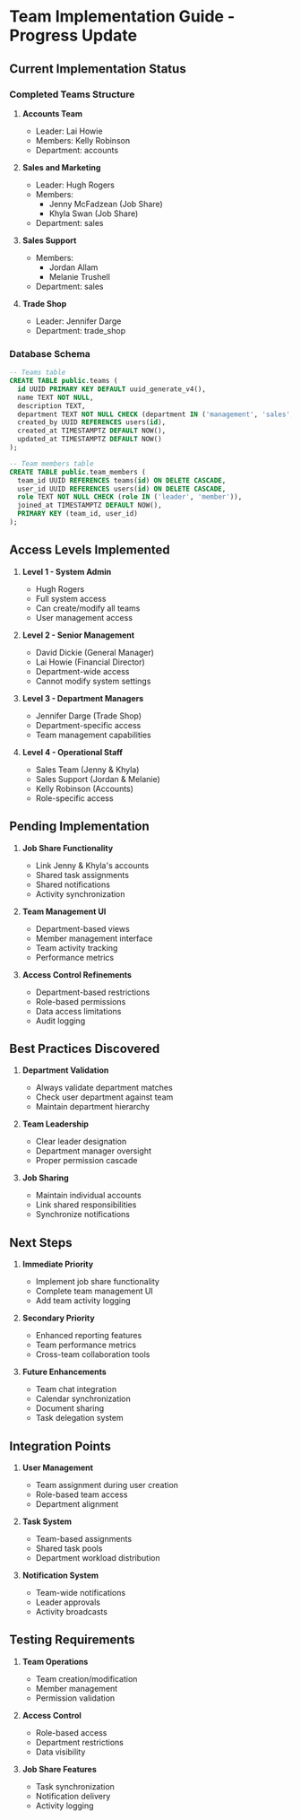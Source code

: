 # Team Implementation Guide - Progress Update

## Current Implementation Status

### Completed Teams Structure
1. **Accounts Team**
   - Leader: Lai Howie
   - Members: Kelly Robinson
   - Department: accounts

2. **Sales and Marketing**
   - Leader: Hugh Rogers
   - Members: 
     - Jenny McFadzean (Job Share)
     - Khyla Swan (Job Share)
   - Department: sales

3. **Sales Support**
   - Members:
     - Jordan Allam
     - Melanie Trushell
   - Department: sales

4. **Trade Shop**
   - Leader: Jennifer Darge
   - Department: trade_shop

### Database Schema
```sql
-- Teams table
CREATE TABLE public.teams (
  id UUID PRIMARY KEY DEFAULT uuid_generate_v4(),
  name TEXT NOT NULL,
  description TEXT,
  department TEXT NOT NULL CHECK (department IN ('management', 'sales', 'accounts', 'trade_shop')),
  created_by UUID REFERENCES users(id),
  created_at TIMESTAMPTZ DEFAULT NOW(),
  updated_at TIMESTAMPTZ DEFAULT NOW()
);

-- Team members table
CREATE TABLE public.team_members (
  team_id UUID REFERENCES teams(id) ON DELETE CASCADE,
  user_id UUID REFERENCES users(id) ON DELETE CASCADE,
  role TEXT NOT NULL CHECK (role IN ('leader', 'member')),
  joined_at TIMESTAMPTZ DEFAULT NOW(),
  PRIMARY KEY (team_id, user_id)
);
```

## Access Levels Implemented

1. **Level 1 - System Admin**
   - Hugh Rogers
   - Full system access
   - Can create/modify all teams
   - User management access

2. **Level 2 - Senior Management**
   - David Dickie (General Manager)
   - Lai Howie (Financial Director)
   - Department-wide access
   - Cannot modify system settings

3. **Level 3 - Department Managers**
   - Jennifer Darge (Trade Shop)
   - Department-specific access
   - Team management capabilities

4. **Level 4 - Operational Staff**
   - Sales Team (Jenny & Khyla)
   - Sales Support (Jordan & Melanie)
   - Kelly Robinson (Accounts)
   - Role-specific access

## Pending Implementation

1. **Job Share Functionality**
   - Link Jenny & Khyla's accounts
   - Shared task assignments
   - Shared notifications
   - Activity synchronization

2. **Team Management UI**
   - Department-based views
   - Member management interface
   - Team activity tracking
   - Performance metrics

3. **Access Control Refinements**
   - Department-based restrictions
   - Role-based permissions
   - Data access limitations
   - Audit logging

## Best Practices Discovered

1. **Department Validation**
   - Always validate department matches
   - Check user department against team
   - Maintain department hierarchy

2. **Team Leadership**
   - Clear leader designation
   - Department manager oversight
   - Proper permission cascade

3. **Job Sharing**
   - Maintain individual accounts
   - Link shared responsibilities
   - Synchronize notifications

## Next Steps

1. **Immediate Priority**
   - Implement job share functionality
   - Complete team management UI
   - Add team activity logging

2. **Secondary Priority**
   - Enhanced reporting features
   - Team performance metrics
   - Cross-team collaboration tools

3. **Future Enhancements**
   - Team chat integration
   - Calendar synchronization
   - Document sharing
   - Task delegation system

## Integration Points

1. **User Management**
   - Team assignment during user creation
   - Role-based team access
   - Department alignment

2. **Task System**
   - Team-based assignments
   - Shared task pools
   - Department workload distribution

3. **Notification System**
   - Team-wide notifications
   - Leader approvals
   - Activity broadcasts

## Testing Requirements

1. **Team Operations**
   - Team creation/modification
   - Member management
   - Permission validation

2. **Access Control**
   - Role-based access
   - Department restrictions
   - Data visibility

3. **Job Share Features**
   - Task synchronization
   - Notification delivery
   - Activity logging